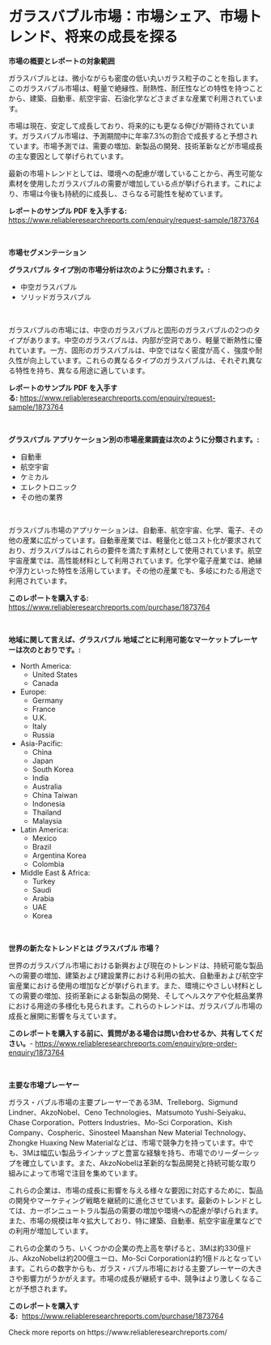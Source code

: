 <p><h1>ガラスバブル市場：市場シェア、市場トレンド、将来の成長を探る</h1></p><p><strong>市場の概要とレポートの対象範囲</strong></p>
<p><p>ガラスバブルとは、微小ながらも密度の低い丸いガラス粒子のことを指します。このガラスバブル市場は、軽量で絶縁性、耐熱性、耐圧性などの特性を持つことから、建築、自動車、航空宇宙、石油化学などさまざまな産業で利用されています。</p><p>市場は現在、安定して成長しており、将来的にも更なる伸びが期待されています。ガラスバブル市場は、予測期間中に年率7.3%の割合で成長すると予想されています。市場予測では、需要の増加、新製品の開発、技術革新などが市場成長の主な要因として挙げられています。</p><p>最新の市場トレンドとしては、環境への配慮が増していることから、再生可能な素材を使用したガラスバブルの需要が増加している点が挙げられます。これにより、市場は今後も持続的に成長し、さらなる可能性を秘めています。</p></p>
<p><strong>レポートのサンプル PDF を入手する:</strong> <a href="https://www.reliableresearchreports.com/enquiry/request-sample/1873764">https://www.reliableresearchreports.com/enquiry/request-sample/1873764</a></p>
<p>&nbsp;</p>
<p><strong>市場セグメンテーション</strong></p>
<p><strong>グラスバブル タイプ別の市場分析は次のように分類されます。:</strong></p>
<p><ul><li>中空ガラスバブル</li><li>ソリッドガラスバブル</li></ul></p>
<p>&nbsp;</p>
<p><p>ガラスバブルの市場には、中空のガラスバブルと固形のガラスバブルの2つのタイプがあります。中空のガラスバブルは、内部が空洞であり、軽量で断熱性に優れています。一方、固形のガラスバブルは、中空ではなく密度が高く、強度や耐久性が向上しています。これらの異なるタイプのガラスバブルは、それぞれ異なる特性を持ち、異なる用途に適しています。</p></p>
<p><strong>レポートのサンプル PDF を入手する:</strong>&nbsp;<a href="https://www.reliableresearchreports.com/enquiry/request-sample/1873764">https://www.reliableresearchreports.com/enquiry/request-sample/1873764</a></p>
<p>&nbsp;</p>
<p><strong> グラスバブル アプリケーション別の市場産業調査は次のように分類されます。:</strong></p>
<p><ul><li>自動車</li><li>航空宇宙</li><li>ケミカル</li><li>エレクトロニック</li><li>その他の業界</li></ul></p>
<p>&nbsp;</p>
<p><p>ガラスバブル市場のアプリケーションは、自動車、航空宇宙、化学、電子、その他の産業に広がっています。自動車産業では、軽量化と低コスト化が要求されており、ガラスバブルはこれらの要件を満たす素材として使用されています。航空宇宙産業では、高性能材料として利用されています。化学や電子産業では、絶縁や浮力といった特性を活用しています。その他の産業でも、多岐にわたる用途で利用されています。</p></p>
<p><strong>このレポートを購入する:</strong>&nbsp; <a href="https://www.reliableresearchreports.com/purchase/1873764">https://www.reliableresearchreports.com/purchase/1873764</a></p>
<p>&nbsp;</p>
<p><strong>地域に関して言えば、グラスバブル 地域ごとに利用可能なマーケットプレーヤーは次のとおりです。:</strong></p>
<p><ul>
    <li>
        North America:
        <ul>
            <li>United States</li>
            <li>Canada</li>
        </ul>
    </li>
    <li>
        Europe:
        <ul>
            <li>Germany</li>
            <li>France</li>
            <li>U.K.</li>
            <li>Italy</li>
            <li>Russia</li>
        </ul>
    </li>
    <li>
        Asia-Pacific:
        <ul>
            <li>China</li>
            <li>Japan</li>
            <li>South Korea</li>
            <li>India</li>
            <li>Australia</li>
            <li>China Taiwan</li>
            <li>Indonesia</li>
            <li>Thailand</li>
            <li>Malaysia</li>
        </ul>
    </li>
    <li>
        Latin America:
        <ul>
            <li>Mexico</li>
            <li>Brazil</li>
            <li>Argentina Korea</li>
            <li>Colombia</li>
        </ul>
    </li>
    <li>
        Middle East & Africa:
        <ul>
            <li>Turkey</li>
            <li>Saudi</li>
            <li>Arabia</li>
            <li>UAE</li>
            <li>Korea</li>
        </ul>
    </li>
    </ul></p>
<p>&nbsp;</p>
<p><strong>世界の新たなトレンドとは グラスバブル 市場？</strong></p>
<p><p>世界のガラスバブル市場における新興および現在のトレンドは、持続可能な製品への需要の増加、建築および建設業界における利用の拡大、自動車および航空宇宙産業における使用の増加などが挙げられます。また、環境にやさしい材料としての需要の増加、技術革新による新製品の開発、そしてヘルスケアや化粧品業界における用途の多様化も見られます。これらのトレンドは、ガラスバブル市場の成長と展開に影響を与えています。</p></p>
<p><strong>このレポートを購入する前に、質問がある場合は問い合わせるか、共有してください。</strong>- <a href="https://www.reliableresearchreports.com/enquiry/pre-order-enquiry/1873764">https://www.reliableresearchreports.com/enquiry/pre-order-enquiry/1873764</a></p>
<p>&nbsp;</p>
<p><strong>主要な市場プレーヤー</strong></p>
<p><p>ガラス・バブル市場の主要プレーヤーである3M、Trelleborg、Sigmund Lindner、AkzoNobel、Ceno Technologies、Matsumoto Yushi-Seiyaku、Chase Corporation、Potters Industries、Mo-Sci Corporation、Kish Company、Cospheric、Sinosteel Maanshan New Material Technology、Zhongke Huaxing New Materialなどは、市場で競争力を持っています。中でも、3Mは幅広い製品ラインナップと豊富な経験を持ち、市場でのリーダーシップを確立しています。また、AkzoNobelは革新的な製品開発と持続可能な取り組みによって市場で注目を集めています。</p><p>これらの企業は、市場の成長に影響を与える様々な要因に対応するために、製品の開発やマーケティング戦略を継続的に進化させています。最新のトレンドとしては、カーボンニュートラル製品の需要の増加や環境への配慮が挙げられます。また、市場の規模は年々拡大しており、特に建築、自動車、航空宇宙産業などでの利用が増加しています。</p><p>これらの企業のうち、いくつかの企業の売上高を挙げると、3Mは約330億ドル、AkzoNobelは約200億ユーロ、Mo-Sci Corporationは約1億ドルとなっています。これらの数字からも、ガラス・バブル市場における主要プレーヤーの大きさや影響力がうかがえます。市場の成長が継続する中、競争はより激しくなることが予想されます。</p></p>
<p><strong>このレポートを購入する:</strong>&nbsp;&nbsp;<a href="https://www.reliableresearchreports.com/purchase/1873764">https://www.reliableresearchreports.com/purchase/1873764</a></p>
<p>Check more reports on https://www.reliableresearchreports.com/</p>
